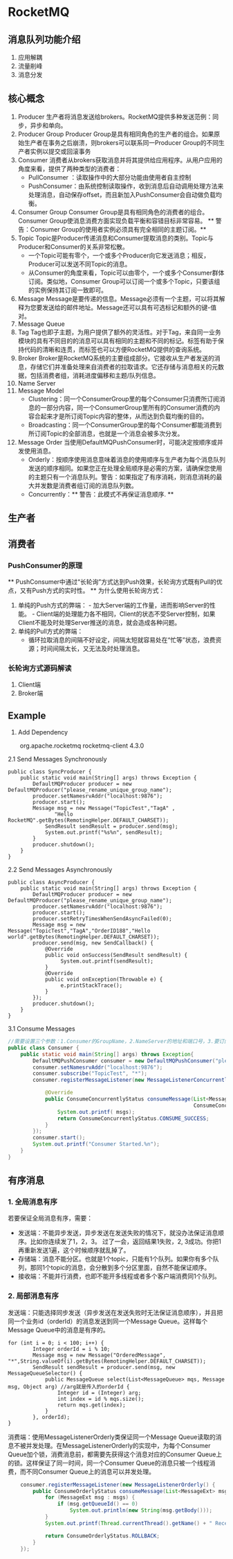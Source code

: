 # RocketMQ

## 消息队列功能介绍
1. 应用解耦
2. 流量削峰
3. 消息分发

## 核心概念
1.	Producer
生产者将消息发送给brokers。RocketMQ提供多种发送范例：同步，异步和单向。
2.	Producer Group
Producer Group是具有相同角色的生产者的组合。如果原始生产者在事务之后崩溃，则brokers可以联系同一Producer Group的不同生产者实例以提交或回滚事务
3.	Consumer
消费者从brokers获取消息并将其提供给应用程序。从用户应用的角度来看，提供了两种类型的消费者：
	-	PullConsumer ：读取操作中的大部分功能由使用者自主控制
	-	PushConsumer：由系统控制读取操作，收到消息后自动调用处理方法来处理消息，自动保存offset，而且新加入PushConsumer会自动做负载均衡。
4.	Consumer Group
Consumer Group是具有相同角色的消费者的组合。Consumer Group使消息消费方面实现负载平衡和容错目标非常容易。 ** 警告：Consumer Group的使用者实例必须具有完全相同的主题订阅。**
5.	Topic
Topic是Producer传递消息和Consumer提取消息的类别。Topic与Producer和Consumer的关系非常松散。
	-	一个Topic可能有零个，一个或多个Producer向它发送消息；相反，Producer可以发送不同Topic的消息。
	-	从Consumer的角度来看，Topic可以由零个，一个或多个Consumer群体订阅。类似地，Consumer Group可以订阅一个或多个Topic，只要该组的实例保持其订阅一致即可。
6.	Message
Message是要传递的信息。Message必须有一个主题，可以将其解释为您要发送给的邮件地址。Message还可以具有可选标记和额外的键-值对。
7.	Message Queue
8.	Tag
Tag也即子主题，为用户提供了额外的灵活性。对于Tag，来自同一业务模块的具有不同目的的消息可以具有相同的主题和不同的标记。标签有助于保持代码的清晰和连贯，而标签也可以方便RocketMQ提供的查询系统。
9.	Broker
Broker是RocketMQ系统的主要组成部分。它接收从生产者发送的消息，存储它们并准备处理来自消费者的拉取请求。它还存储与消息相关的元数据，包括消费者组，消耗进度偏移和主题/队列信息。
10.	Name Server
11.	Message Model
	-	Clustering：同一个ConsumerGroup里的每个Consumer只消费所订阅消息的一部分内容，同一个ConsumerGroup里所有的Consumer消费的内容合起来才是所订阅Topic内容的整体，从而达到负载均衡的目的。
	-	Broadcasting：同一个ConsumerGroup里的每个Consumer都能消费到所订阅Topic的全部消息，也就是一个消息会被多次分发。
12.	Message Order
当使用DefaultMQPushConsumer时，可能决定按顺序或并发使用消息。
	- Orderly：按顺序使用消息意味着消息的使用顺序与生产者为每个消息队列发送的顺序相同。如果您正在处理全局顺序是必需的方案，请确保您使用的主题只有一个消息队列。警告：如果指定了有序消耗，则消息消耗的最大并发数是消费者组订阅的消息队列数。 
	- Concurrently：** 警告：此模式不再保证消息顺序. **

## 生产者

## 消费者

### PushConsumer的原理
** 
PushConsumer中通过“长轮询”方式达到Push效果，长轮询方式既有Pull的优点，又有Push方式的实时性。
**
为什么使用长轮询方式：    
  1. 单纯的Push方式的弊端：
	- 加大Server端的工作量，进而影响Server的性能。
	- Client端的处理能力各不相同，Client的状态不受Server控制，如果Client不能及时处理Server推送的消息，就会造成各种问题。	
  2. 单纯的Pull方式的弊端：
	  - 循环拉取消息的间隔不好设定，间隔太短就容易处在“忙等”状态，浪费资源；时间间隔太长，又无法及时处理消息。
	  
### 长轮询方式源码解读
1. Client端
2. Broker端


## Example
1. Add Dependency    

	
	<dependency>
   ​     <groupId>org.apache.rocketmq</groupId>
   ​     <artifactId>rocketmq-client</artifactId>
   ​     <version>4.3.0</version>
    </dependency>

2.1 Send Messages Synchronously

	public class SyncProducer {
	    public static void main(String[] args) throws Exception {
	        DefaultMQProducer producer = new  DefaultMQProducer("please_rename_unique_group_name");
	        producer.setNamesrvAddr("localhost:9876");
	        producer.start();
	        Message msg = new Message("TopicTest","TagA" ,
	               "Hello RocketMQ".getBytes(RemotingHelper.DEFAULT_CHARSET));
	            SendResult sendResult = producer.send(msg);
	            System.out.printf("%s%n", sendResult);
	        }
	        producer.shutdown();
	    }
	}

2.2 Send Messages Asynchronously

	public class AsyncProducer {
	    public static void main(String[] args) throws Exception {
	        DefaultMQProducer producer = new DefaultMQProducer("please_rename_unique_group_name"); 
	        producer.setNamesrvAddr("localhost:9876");
	        producer.start();
	        producer.setRetryTimesWhenSendAsyncFailed(0);
	        Message msg = new Message("TopicTest","TagA","OrderID188","Hello world".getBytes(RemotingHelper.DEFAULT_CHARSET));
	        producer.send(msg, new SendCallback() {
	            @Override
	            public void onSuccess(SendResult sendResult) {
	                 System.out.printf(sendResult);
	            }
	            @Override
	            public void onException(Throwable e) {
	                 e.printStackTrace();
	            }
	        });
	        producer.shutdown();
	    }
	}

3.1 Consume Messages

```java
//需要设置三个参数：1.Consumer的GroupName，2.NameServer的地址和端口号，3.要订阅的Topic
public class Consumer {
    public static void main(String[] args) throws Exception{
        DefaultMQPushConsumer consumer = new DefaultMQPushConsumer("please_rename_unique_group_name");
        consumer.setNamesrvAddr("localhost:9876");
        consumer.subscribe("TopicTest", "*");
        consumer.registerMessageListener(new MessageListenerConcurrently() {

            @Override
            public ConsumeConcurrentlyStatus consumeMessage(List<MessageExt> msgs,
                                                            ConsumeConcurrentlyContext context) {
                System.out.printf( msgs);
                return ConsumeConcurrentlyStatus.CONSUME_SUCCESS;
            }
        });
        consumer.start();
        System.out.printf("Consumer Started.%n");
    }
}
```

## 有序消息

### 1. 全局消息有序
若要保证全局消息有序，需要：
- 发送端：不能异步发送，异步发送在发送失败的情况下，就没办法保证消息顺序。比如你连续发了1，2，3。 过了一会，返回结果1失败，2, 3成功。你把1再重新发送1遍，这个时候顺序就乱掉了。
- 存储端：消息不能分区。也就是1个topic，只能有1个队列。如果你有多个队列，那同1个topic的消息，会分散到多个分区里面，自然不能保证顺序。
- 接收端：不能并行消费，也即不能开多线程或者多个客户端消费同1个队列。


### 2. 局部消息有序
发送端：只能选择同步发送（异步发送在发送失败时无法保证消息顺序），并且把同一个业务id（orderId）的消息发送到同一个Message Queue。这样每个Message Queue中的消息是有序的。

	for (int i = 0; i < 100; i++) {
			Integer orderId = i % 10;
			Message msg = new Message("OrderedMessage", "*",String.valueOf(i).getBytes(RemotingHelper.DEFAULT_CHARSET));
			SendResult sendResult = producer.send(msg, new MessageQueueSelector() {
				public MessageQueue select(List<MessageQueue> mqs, Message msg, Object arg) //arg就是传入的orderId {
					Integer id = (Integer) arg;
					int index = id % mqs.size();
					return mqs.get(index);
				}
			}, orderId);
	}

消费端：使用MessageListenerOrderly类保证同一个Message Queue读取的消息不被并发处理。在MessageListenerOrderly的实现中，为每个Consumer Queue加个锁，消费消息前，都需要先获得这个消息对应的Consumer Queue上的锁。这样保证了同一时间，同一个Consumer Queue的消息只被一个线程消费，而不同Consumer Queue上的消息可以并发处理。

```java
	consumer.registerMessageListener(new MessageListenerOrderly() {
		public ConsumeOrderlyStatus consumeMessage(List<MessageExt> msgs, ConsumeOrderlyContext context) {
			for (MessageExt msg : msgs) {
				if (msg.getQueueId() == 0)
					System.out.println(new String(msg.getBody()));
			}
			System.out.printf(Thread.currentThread().getName() + " Receive New Messages:" + msgs + "%n");

			return ConsumeOrderlyStatus.ROLLBACK;
		}
	});
```